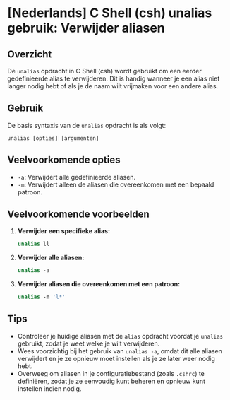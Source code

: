 # [Nederlands] C Shell (csh) unalias gebruik: Verwijder aliasen

## Overzicht
De `unalias` opdracht in C Shell (csh) wordt gebruikt om een eerder gedefinieerde alias te verwijderen. Dit is handig wanneer je een alias niet langer nodig hebt of als je de naam wilt vrijmaken voor een andere alias.

## Gebruik
De basis syntaxis van de `unalias` opdracht is als volgt:

```
unalias [opties] [argumenten]
```

## Veelvoorkomende opties
- `-a`: Verwijdert alle gedefinieerde aliasen.
- `-m`: Verwijdert alleen de aliasen die overeenkomen met een bepaald patroon.

## Veelvoorkomende voorbeelden

1. **Verwijder een specifieke alias:**
   ```csh
   unalias ll
   ```

2. **Verwijder alle aliasen:**
   ```csh
   unalias -a
   ```

3. **Verwijder aliasen die overeenkomen met een patroon:**
   ```csh
   unalias -m 'l*'
   ```

## Tips
- Controleer je huidige aliasen met de `alias` opdracht voordat je `unalias` gebruikt, zodat je weet welke je wilt verwijderen.
- Wees voorzichtig bij het gebruik van `unalias -a`, omdat dit alle aliasen verwijdert en je ze opnieuw moet instellen als je ze later weer nodig hebt.
- Overweeg om aliasen in je configuratiebestand (zoals `.cshrc`) te definiëren, zodat je ze eenvoudig kunt beheren en opnieuw kunt instellen indien nodig.